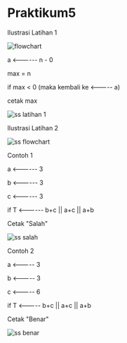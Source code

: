 # Praktikum5

Ilustrasi
Latihan 1

![flowchart](https://user-images.githubusercontent.com/43899136/48629158-82739780-e9eb-11e8-8126-90707c221f6f.jpg)

a <------ n - 0

max = n

if max < 0 (maka kembali ke <----- a)

cetak max

![ss latihan 1](https://user-images.githubusercontent.com/43899136/48629074-42141980-e9eb-11e8-8d50-c6710901cd29.jpg)


Ilustrasi
Latihan 2

![ss flowchart](https://user-images.githubusercontent.com/43899136/48629185-915a4a00-e9eb-11e8-9076-1dedaae0e0ff.jpg)

Contoh 1

a <------ 3

b <------ 3

c <------ 3

if T <------ b+c || a+c || a+b

Cetak "Salah"

![ss salah](https://user-images.githubusercontent.com/43899136/48629197-97502b00-e9eb-11e8-85fd-b57af696a9d4.jpg)

Contoh 2

a <----- 3

b <----- 3

c <----- 6

if T <----- b+c || a+c || a+b

Cetak "Benar"

![ss benar](https://user-images.githubusercontent.com/43899136/48629195-97502b00-e9eb-11e8-9027-a53a408bfd48.jpg)
